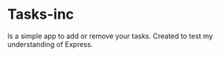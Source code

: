 # Tasks-inc 
Is a simple app to add or remove your tasks. Created to test my understanding of Express. 

